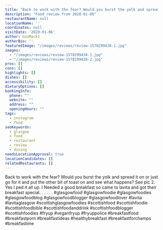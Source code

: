 ```yaml
---
title: "Back to work with the fear? Would you burst the yolk and spread it on or just go for it and put the other bit of toast on and see what happens? See pic 2."
description: "Food review from 2020-01-06"
restaurantName: null
locationName: ''
coordinates: null
visitDate: '2020-01-06'
author: GusMack1
authorBio: ''
featuredImage: "/images/reviews/review-1578299438-1.jpg"
images:
  - "/images/reviews/review-1578299438-1.jpg"
  - "/images/reviews/review-1578299438-2.jpg"
pros: []
cons: []
highlights: []
dishes: []
accessibility: []
dietaryOptions: []
bookingInfo:
  phone: ""
  website: ""
  address: ""
  openingHours: ""
tags:
  - instagram
  - food
seoKeywords:
  - glasgow
  - food
  - restaurant
  - review
  - dining
needsLocationApproval: true
locationCandidates: []
relatedRestaurants: []
---
```


Back to work with the fear? Would you burst the yolk and spread it on or just go for it and put the other bit of toast on and see what happens? See pic 2. Yes I ped it all up. I Needed a good breakfast so came to lavita and got their breakfast special. .
.
.
.
.
#glasgowfood #glasgowfoodie #glasgowfoodies #glasgowfoodblog #glasgowfoodblogger #glasgowfoodlover #lavita #lavitaglasgow #scottishglasgowfoodies #scottishfood #scottishfoodie #scottishfoodbible #scottishfoodanddrink #scottishfoodblogger #scottishfoodies #fryup #veganfryup #fryuppolice #breakfastfood #breakfastporn #breakfastideas #healthybreakfast #breakfastforchamps #breakfastime